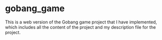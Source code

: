 # gobang_game
This is a web version of the Gobang game project that I have implemented, which includes all the content of the project and my description file for the project.
